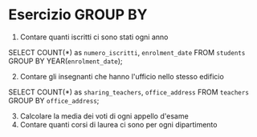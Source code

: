 Esercizio GROUP BY
===
1. Contare quanti iscritti ci sono stati ogni anno

  SELECT COUNT(*) as `numero_iscritti`, `enrolment_date`
  FROM `students`
  GROUP BY YEAR(`enrolment_date`);

2. Contare gli insegnanti che hanno l'ufficio nello stesso edificio

  SELECT COUNT(*) as `sharing_teachers`, `office_address`
  FROM `teachers`
  GROUP BY `office_address`;

3. Calcolare la media dei voti di ogni appello d'esame
4. Contare quanti corsi di laurea ci sono per ogni dipartimento